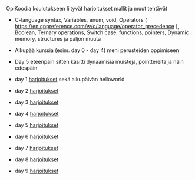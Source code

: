 OpiKoodia koulutukseen liityvät harjoitukset mallit ja muut tehtävät

- C-language syntax, Variables, enum, void, Operators ( https://en.cppreference.com/w/c/language/operator_precedence ), Boolean, Ternary operations, Switch case, functions, pointers, Dynamic memory, structures ja paljon muuta

- Alkupää kurssia (esim. day 0 - day 4) meni perusteiden oppimiseen
- Day 5 eteenpäin sitten käsitti dynaamisia muisteja, pointtereita ja näin edespäin

- day 1 [harjoitukset](https://github.com/JIMH1/Opi_Koodia/tree/main/C_Kurssi/Koulutehtavat/Day0_1) sekä alkupäivän helloworld
- day 2 [harjoitukset](https://github.com/JIMH1/Opi_Koodia/tree/main/C_Kurssi/Koulutehtavat/Day2) 
- day 3 [harjoitukset](https://github.com/JIMH1/Opi_Koodia/tree/main/C_Kurssi/Koulutehtavat/Day3)
- day 4 [harjoitukset](https://github.com/JIMH1/Opi_Koodia/tree/main/C_Kurssi/Koulutehtavat/Day4)
- day 5 [harjoitukset](https://github.com/JIMH1/Opi_Koodia/tree/main/C_Kurssi/Koulutehtavat/Day5)
- day 6 [harjoitukset](https://github.com/JIMH1/Opi_Koodia/tree/main/C_Kurssi/Koulutehtavat/Day6)
- day 7 [harjoitukset](https://github.com/JIMH1/Opi_Koodia/tree/main/C_Kurssi/Koulutehtavat/Day7)
- day 8 [harjoitukset](https://github.com/JIMH1/Opi_Koodia/tree/main/C_Kurssi/Koulutehtavat/Day8)
- day 9 [harjoitukset](https://github.com/JIMH1/Opi_Koodia/tree/main/C_Kurssi/Koulutehtavat/Day9)